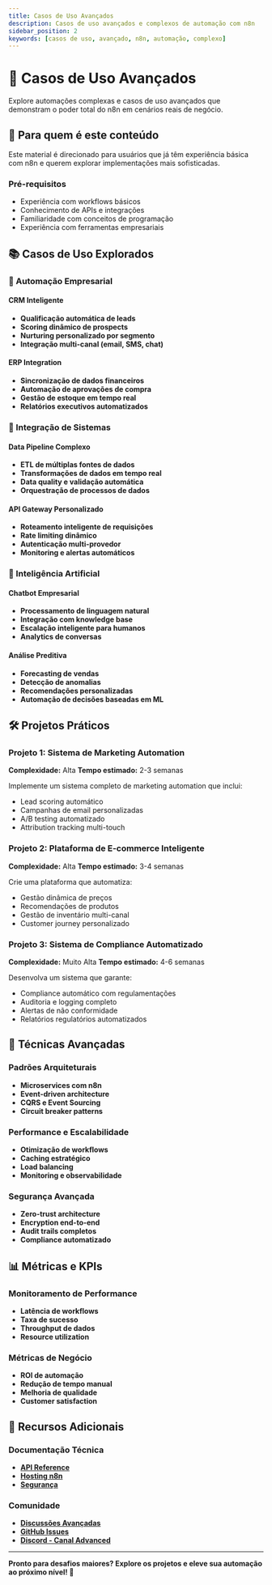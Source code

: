```yaml
---
title: Casos de Uso Avançados
description: Casos de uso avançados e complexos de automação com n8n
sidebar_position: 2
keywords: [casos de uso, avançado, n8n, automação, complexo]
---
```


# 🚀 Casos de Uso Avançados

Explore automações complexas e casos de uso avançados que demonstram o poder total do n8n em cenários reais de negócio.

## 🎯 Para quem é este conteúdo

Este material é direcionado para usuários que já têm experiência básica com n8n e querem explorar implementações mais sofisticadas.

### Pré-requisitos
- Experiência com workflows básicos
- Conhecimento de APIs e integrações
- Familiaridade com conceitos de programação
- Experiência com ferramentas empresariais

## 📚 Casos de Uso Explorados

### 🏢 Automação Empresarial

#### CRM Inteligente
- **Qualificação automática de leads**
- **Scoring dinâmico de prospects**
- **Nurturing personalizado por segmento**
- **Integração multi-canal (email, SMS, chat)**

#### ERP Integration
- **Sincronização de dados financeiros**
- **Automação de aprovações de compra**
- **Gestão de estoque em tempo real**
- **Relatórios executivos automatizados**

### 🔄 Integração de Sistemas

#### Data Pipeline Complexo
- **ETL de múltiplas fontes de dados**
- **Transformações de dados em tempo real**
- **Data quality e validação automática**
- **Orquestração de processos de dados**

#### API Gateway Personalizado
- **Roteamento inteligente de requisições**
- **Rate limiting dinâmico**
- **Autenticação multi-provedor**
- **Monitoring e alertas automáticos**

### 🤖 Inteligência Artificial

#### Chatbot Empresarial
- **Processamento de linguagem natural**
- **Integração com knowledge base**
- **Escalação inteligente para humanos**
- **Analytics de conversas**

#### Análise Preditiva
- **Forecasting de vendas**
- **Detecção de anomalias**
- **Recomendações personalizadas**
- **Automação de decisões baseadas em ML**

## 🛠️ Projetos Práticos

### Projeto 1: Sistema de Marketing Automation
**Complexidade:** Alta
**Tempo estimado:** 2-3 semanas

Implemente um sistema completo de marketing automation que inclui:
- Lead scoring automático
- Campanhas de email personalizadas
- A/B testing automatizado
- Attribution tracking multi-touch

### Projeto 2: Plataforma de E-commerce Inteligente
**Complexidade:** Alta
**Tempo estimado:** 3-4 semanas

Crie uma plataforma que automatiza:
- Gestão dinâmica de preços
- Recomendações de produtos
- Gestão de inventário multi-canal
- Customer journey personalizado

### Projeto 3: Sistema de Compliance Automatizado
**Complexidade:** Muito Alta
**Tempo estimado:** 4-6 semanas

Desenvolva um sistema que garante:
- Compliance automático com regulamentações
- Auditoria e logging completo
- Alertas de não conformidade
- Relatórios regulatórios automatizados

## 🔧 Técnicas Avançadas

### Padrões Arquiteturais
- **Microservices com n8n**
- **Event-driven architecture**
- **CQRS e Event Sourcing**
- **Circuit breaker patterns**

### Performance e Escalabilidade
- **Otimização de workflows**
- **Caching estratégico**
- **Load balancing**
- **Monitoring e observabilidade**

### Segurança Avançada
- **Zero-trust architecture**
- **Encryption end-to-end**
- **Audit trails completos**
- **Compliance automatizado**

## 📊 Métricas e KPIs

### Monitoramento de Performance
- **Latência de workflows**
- **Taxa de sucesso**
- **Throughput de dados**
- **Resource utilization**

### Métricas de Negócio
- **ROI de automação**
- **Redução de tempo manual**
- **Melhoria de qualidade**
- **Customer satisfaction**

## 🔗 Recursos Adicionais

### Documentação Técnica
- **[API Reference](../../api/referencia/index.md)**
- **[Hosting n8n](../../hosting-n8n/index.md)**
- **[Segurança](../../hosting-n8n/seguranca/index.md)**

### Comunidade
- **[Discussões Avançadas](https://community.n8n.io/c/advanced)**
- **[GitHub Issues](https://github.com/n8n-io/n8n/issues)**
- **[Discord - Canal Advanced](https://discord.gg/n8n)**

---

**Pronto para desafios maiores? Explore os projetos e eleve sua automação ao próximo nível! 🚀**